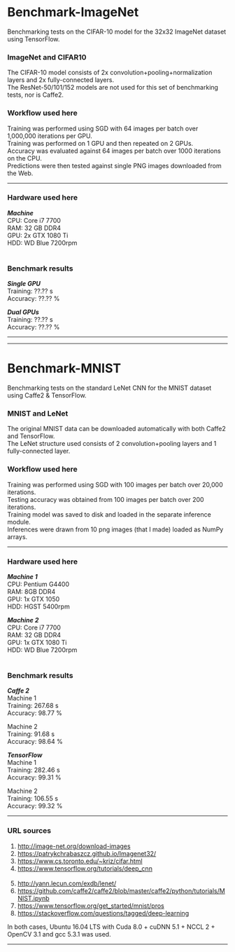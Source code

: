 # Benchmark-ImageNet 
Benchmarking tests on the CIFAR-10 model for the 32x32 ImageNet dataset using TensorFlow. 


### ImageNet and CIFAR10 
The CIFAR-10 model consists of 2x convolution+pooling+normalization layers and 2x fully-connected layers. <br/> 
The ResNet-50/101/152 models are not used for this set of benchmarking tests, nor is Caffe2. 

### Workflow used here 
Training was performed using SGD with 64 images per batch over 1,000,000 iterations per GPU. <br /> 
Training was performed on 1 GPU and then repeated on 2 GPUs. <br /> 
Accuracy was evaluated against 64 images per batch over 1000 iterations on the CPU. <br /> 
Predictions were then tested against single PNG images downloaded from the Web. 
<hr />


### Hardware used here 
___Machine___ <br /> 
CPU: Core i7 7700 <br /> 
RAM: 32 GB DDR4 <br /> 
GPU: 2x GTX 1080 Ti <br /> 
HDD: WD Blue 7200rpm <br /> 
<br /> 

### Benchmark results 
___Single GPU___ <br /> 
Training: ??.?? s <br /> 
Accuracy: ??.?? % <br /> 

___Dual GPUs___ <br /> 
Training: ??.?? s <br /> 
Accuracy: ??.?? % <br /> 
<hr /><hr /> 


# Benchmark-MNIST
Benchmarking tests on the standard LeNet CNN for the MNIST dataset using Caffe2 &amp; TensorFlow. 


### MNIST and LeNet 
The original MNIST data can be downloaded automatically with both Caffe2 and TensorFlow. <br /> 
The LeNet structure used consists of 2 convolution+pooling layers and 1 fully-connected layer. 

### Workflow used here 
Training was performed using SGD with 100 images per batch over 20,000 iterations. <br /> 
Testing accuracy was obtained from 100 images per batch over 200 iterations. <br /> 
Training model was saved to disk and loaded in the separate inference module. <br /> 
Inferences were drawn from 10 png images (that I made) loaded as NumPy arrays. 
<hr />


### Hardware used here 
___Machine 1___ <br /> 
CPU: Pentium G4400 <br /> 
RAM: 8GB DDR4 <br /> 
GPU: 1x GTX 1050 <br /> 
HDD: HGST 5400rpm <br /> 

___Machine 2___ <br /> 
CPU: Core i7 7700 <br /> 
RAM: 32 GB DDR4 <br /> 
GPU: 1x GTX 1080 Ti <br /> 
HDD: WD Blue 7200rpm <br /> 
<br /> 

### Benchmark results 
___Caffe 2___ <br /> 
Machine 1 <br /> 
Training: 267.68 s <br /> 
Accuracy: 98.77 % <br /> 

Machine 2 <br /> 
Training: 91.68 s <br /> 
Accuracy: 98.64 % <br /> 

___TensorFlow___ <br /> 
Machine 1 <br /> 
Training: 282.46 s <br /> 
Accuracy: 99.31 % <br /> 

Machine 2 <br /> 
Training: 106.55 s <br /> 
Accuracy: 99.32 % <br /> 
<hr />


### URL sources 
1. http://image-net.org/download-images <br /> 
2. https://patrykchrabaszcz.github.io/Imagenet32/ <br /> 
3. https://www.cs.toronto.edu/~kriz/cifar.html <br /> 
4. https://www.tensorflow.org/tutorials/deep_cnn <br /> <br /> 
5. http://yann.lecun.com/exdb/lenet/ <br /> 
6. https://github.com/caffe2/caffe2/blob/master/caffe2/python/tutorials/MNIST.ipynb <br /> 
7. https://www.tensorflow.org/get_started/mnist/pros <br /> 
8. https://stackoverflow.com/questions/tagged/deep-learning <br /> 

In both cases, Ubuntu 16.04 LTS with Cuda 8.0 + cuDNN 5.1 + NCCL 2 + OpenCV 3.1 and gcc 5.3.1 was used. 
<hr /> 

